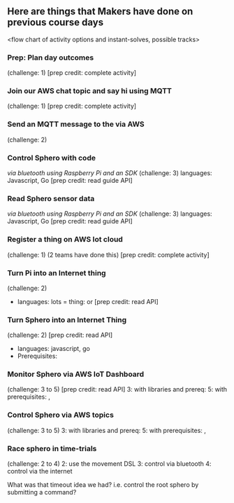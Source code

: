 
## Here are things that Makers have done on previous course days

<flow chart of activity options and instant-solves, possible tracks>

### Prep: Plan day outcomes
  (challenge: 1)
  [prep credit: complete activity]

### Join our AWS chat topic and say hi using MQTT
  (challenge: 1)
  [prep credit: complete activity]

### Send an MQTT message to the <One True Sphero> via AWS
  (challenge: 2)

### Control Sphero with code
  _via bluetooth using Raspberry Pi and an SDK_
  (challenge: 3)
  languages: Javascript, Go
  [prep credit: read guide API]

### Read Sphero sensor data
  _via bluetooth using Raspberry Pi and an SDK_
  (challenge: 3)
  languages: Javascript, Go
  [prep credit: read guide API]

### Register a thing on AWS Iot cloud
  (challenge: 1)
  (2 teams have done this)
  [prep credit: complete activity]

### Turn Pi into an Internet thing
  (challenge: 2)
  - languages: lots
  = thing: <Register a thing to AWS Iot Cloud> or <use sample thing>
  [prep credit: read API]

### Turn Sphero into an Internet Thing
  (challenge: 2)
  [prep credit: read API]
  - languages: javascript, go
  - Prerequisites: <Register a thing>

### Monitor Sphero via AWS IoT Dashboard
  (challenge: 3 to 5)
  [prep credit: read API]
  3: with libraries and prereq: <Turn Sphero into an Internet Thing>
  5: with prerequisites: <Turn Sphero into an Internet Thing>, <Read Sphero sensor data>

### Control Sphero via AWS topics
  (challenge: 3 to 5)
  3: with libraries and prereq: <Turn Sphero into an Internet Thing>
  5: with prerequisites: <Turn Sphero into an Internet Thing>, <Control Sphero with code>


### Race sphero in time-trials
  (challenge: 2 to 4)
  2: use the movement DSL
  3: control via bluetooth <prerequisite>
  4: control via the internet <prerequisites>


What was that timeout idea we had? i.e. control the root sphero by submitting a command?

